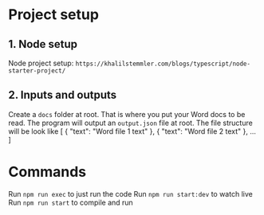 # Project setup

## 1. Node setup
Node project setup: `https://khalilstemmler.com/blogs/typescript/node-starter-project/`

## 2. Inputs and outputs
Create a `docs` folder at root. That is where you put your Word docs to be read.
The program will output an `output.json` file at root. The file structure will be look like
[
    {
        "text": "Word file 1 text"
    },
    {
        "text": "Word file 2 text"
    },
    ...
]

# Commands
Run `npm run exec` to just run the code
Run `npm run start:dev` to watch live
Run `npm run start` to compile and run